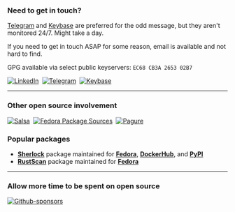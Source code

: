 <!--<h2 padding="0">$ whoami
</h2>-->

<!--
<div align="right">
  <img alt="Debian" width="30px" height="30px" src="https://github.com/devicons/devicon/raw/master/icons/debian/debian-original.svg" />
  <img alt="Fedora" width="30px" height="30px" src="https://raw.githubusercontent.com/devicons/devicon/develop/icons/fedora/fedora-plain.svg" />
  <img alt="Python" width="30px" height="30px" src="https://raw.githubusercontent.com/devicons/devicon/develop/icons/python/python-original.svg" />
</div>
-->


<h3>Need to get in touch?
<!-- <a href="https://t.me/ppfeister">
<img align="right" alt="Telegram" src="https://img.shields.io/badge/Telegram-2CA5E0?style=for-the-badge&logo=telegram&logoColor=white)" />
</a> -->
<!--<a href="https://t.me/ppfeister">
<img align="right" alt="Keybase" src="https://img.shields.io/badge/Keybase-ff7300?style=for-the-badge&logo=keybase&logoColor=white" />-->
</a>
</h3>

[Telegram][Telegram] and [Keybase][Keybase] are preferred for the odd message, but they aren't monitored 24/7. Might take a day.

If you need to get in touch ASAP for some reason, email is available and not hard to find.

GPG available via select public keyservers: `EC68 CB3A 2653 02B7`

[![LinkedIn](https://img.shields.io/badge/LinkedIn-0077B5?style=for-the-badge&logo=linkedin&logoColor=white)][LinkedIn]
&nbsp;[![Telegram](https://img.shields.io/badge/Telegram-24A1DE?style=for-the-badge&logo=telegram&logoColor=white)][Telegram]
&nbsp;[![Keybase](https://img.shields.io/badge/Keybase-ff7300?style=for-the-badge&logo=keybase&logoColor=white)][Keybase]

___

<h3>
Other open source involvement
<!--
<a href="">
<img align="right" src="" />
</a>
<a href="">
<img align="right" src="" />
</a>
-->
</h3>

<!--[![GitLab](https://img.shields.io/badge/gitlab-%23181717.svg?style=for-the-badge&logo=gitlab&logoColor=white)][GitLab]-->
[![Salsa](https://img.shields.io/badge/Debian%20Salsa-D70A53.svg?style=for-the-badge&logo=debian&logoColor=white)][Debian Salsa]
&nbsp;[![Fedora Package Sources](https://img.shields.io/badge/Fedora%20Packages-3c6eb4.svg?style=for-the-badge&logo=fedora&logoColor=white)][Fedora Pagure]
&nbsp;[![Pagure](https://img.shields.io/badge/Pagure-7968b6.svg?style=for-the-badge&logo=redhat&logoColor=white)][Pagure]

### Popular packages

- [__Sherlock__][sherlock-github] package maintained for [__Fedora__][sherlock-fedora], [__DockerHub__][sherlock-dockerhub], and [__PyPI__][sherlock-pypi]
- [__RustScan__][rustscan-github] package maintained for [__Fedora__][rustscan-fedora]

<!--
___

<p align="left">
    <img src="https://github-profile-trophy.vercel.app/?username=ppfeister&no-frame=true&no-bg=true&theme=nord&margin-w=20&rank=SECRET,SSS,SS,S,AAA,AA,A" alt="Trophies GitHub" />
</p>
-->
___

<h3>
Allow more time to be spent on open source
</h3>

[![Github-sponsors](https://img.shields.io/badge/sponsor-30363D?style=for-the-badge&logo=GitHub-Sponsors&logoColor=#EA4AAA)][GitHub Sponsors]


<!-- Outbound -->

[Telegram]: https://t.me/ppfeister
[LinkedIn]: https://www.linkedin.com/in/paulpfeister/
[Keybase]: https://keybase.io/ppfeister
[GitLab]: https://gitlab.com/ppfeister
[Debian Salsa]: https://salsa.debian.org/ppfeister
[Pagure]: https://pagure.io/user/ppfeister
[Fedora Pagure]: https://src.fedoraproject.org/user/ppfeister/projects
[GitHub Sponsors]: https://github.com/sponsors/ppfeister

[sherlock-github]: https://github.com/sherlock-project/sherlock
[sherlock-fedora]: https://src.fedoraproject.org/rpms/sherlock-project
[sherlock-dockerhub]: https://hub.docker.com/r/sherlock/sherlock
[sherlock-pypi]: https://pypi.org/project/sherlock-project/

[rustscan-github]: https://github.com/RustScan/RustScan
[rustscan-fedora]: https://src.fedoraproject.org/rpms/rustscan

<!-- Saved assets

![Fedora](https://img.shields.io/badge/Fedora-294172?style=for-the-badge&logo=fedora&logoColor=white)
![Debian](https://img.shields.io/badge/Debian-D70A53?style=for-the-badge&logo=debian&logoColor=white)
![Python](https://img.shields.io/badge/python-3670A0?style=for-the-badge&logo=python&logoColor=ffdd54)
![Go](https://img.shields.io/badge/go-%2300ADD8.svg?style=for-the-badge&logo=go&logoColor=white)

-->
